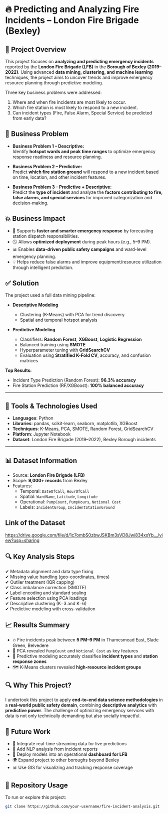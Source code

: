 
# 🔥 Predicting and Analyzing Fire Incidents – London Fire Brigade (Bexley)

## 📌 Project Overview  
This project focuses on **analyzing and predicting emergency incidents** reported by the **London Fire Brigade (LFB)** in the **Borough of Bexley (2019–2022)**. Using advanced **data mining, clustering, and machine learning** techniques, the project aims to uncover trends and improve emergency resource planning through predictive modeling.  

Three key business problems were addressed:  
1. Where and when fire incidents are most likely to occur.  
2. Which fire station is most likely to respond to a new incident.  
3. Can incident types (Fire, False Alarm, Special Service) be predicted from early data?

## 🧠 Business Problem  

- **Business Problem 1 – Descriptive:**  
  Identify **hotspot wards and peak time ranges** to optimize emergency response readiness and resource planning.

- **Business Problem 2 – Predictive:**  
  Predict **which fire station ground** will respond to a new incident based on time, location, and other incident features.

- **Business Problem 3 – Predictive + Descriptive:**  
  Predict the **type of incident** and analyze the **factors contributing to fire, false alarms, and special services** for improved categorization and decision-making.

## 💥 Business Impact  
- 🚒 Supports **faster and smarter emergency response** by forecasting station dispatch responsibilities.  
- 🕔 Allows **optimized deployment** during peak hours (e.g., 5–9 PM).  
- 📊 Enables **data-driven public safety campaigns** and ward-level emergency planning.  
- 💡 Helps reduce false alarms and improve equipment/resource utilization through intelligent prediction.  


## ✅ Solution  
The project used a full data mining pipeline:

- **Descriptive Modeling**  
  - Clustering (K-Means) with PCA for trend discovery  
  - Spatial and temporal hotspot analysis

- **Predictive Modeling**  
  - Classifiers: **Random Forest**, **XGBoost**, **Logistic Regression**  
  - Balanced training using **SMOTE**  
  - Hyperparameter tuning with **GridSearchCV**  
  - Evaluation using **Stratified K-Fold CV**, accuracy, and confusion matrices

**Top Results:**
- Incident Type Prediction (Random Forest): **96.3% accuracy**  
- Fire Station Prediction (RF/XGBoost): **100% balanced accuracy**

---

## 🧰 Tools & Technologies Used  
- **Languages**: Python  
- **Libraries**: pandas, scikit-learn, seaborn, matplotlib, XGBoost  
- **Techniques**: K-Means, PCA, SMOTE, Random Forest, GridSearchCV  
- **Platform**: Jupyter Notebook  
- **Dataset**: London Fire Brigade (2019–2022), Bexley Borough incidents  

---

## 📊 Dataset Information  
- Source: **London Fire Brigade (LFB)**  
- Scope: **9,000+ records** from Bexley  
- Features:  
  - Temporal: `DateOfCall`, `HourOfCall`  
  - Spatial: `WardName`, `Latitude`, `Longitude`  
  - Operational: `PumpCount`, `PumpHours`, `Notional Cost`  
  - Labels: `IncidentGroup`, `IncidentStationGround`
## Link of the Dataset
https://drive.google.com/file/d/1c7ombS0zbwJSKBm3sVD8Jwi834xoYb__/view?usp=sharing

## 🔍 Key Analysis Steps  
✔ Metadata alignment and data type fixing  
✔ Missing value handling (geo-coordinates, times)  
✔ Outlier treatment (IQR capping)  
✔ Class imbalance correction (SMOTE)  
✔ Label encoding and standard scaling  
✔ Feature selection using PCA loadings  
✔ Descriptive clustering (K=3 and K=6)  
✔ Predictive modeling with cross-validation  

## 📈 Results Summary  
- 🔥 Fire incidents peak between **5 PM–9 PM** in Thamesmead East, Slade Green, Belvedere  
- 🧠 PCA revealed `PumpCount` and `Notional Cost` as key features  
- 🚓 Predictive modeling accurately classifies **incident types** and **station response zones**  
- 🗺️ K-Means clusters revealed **high-resource incident groups**

## 🔍 Why This Project?  
I undertook this project to apply **end-to-end data science methodologies** in a **real-world public safety domain**, combining **descriptive analytics** with **predictive power**. The challenge of optimizing emergency services with data is not only technically demanding but also socially impactful.

## 🚀 Future Work  
- 📌 Integrate real-time streaming data for live predictions  
- 🧠 Add NLP analysis from incident reports  
- 📡 Deploy models into an operational **dashboard for LFB**  
- 🌍 Expand project to other boroughs beyond Bexley  
- 📊 Use GIS for visualizing and tracking response coverage


## 📂 Repository Usage  
To run or explore this project:

```bash
git clone https://github.com/your-username/fire-incident-analysis.git
